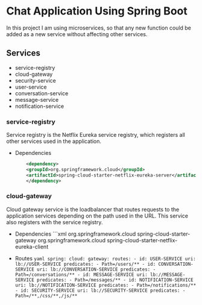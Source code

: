 # Chat Application Using Spring Boot

In this project I am using microservices, so that any new function could be added as a new service without affecting other services.

## Services

  * service-registry
  * cloud-gateway
  * security-service
  * user-service
  * conversation-service
  * message-service
  * notification-service
  
### service-registry

  Service registry is the Netflix Eureka service registry, which registers all other services used in the application.

 * Dependencies
	```xml
	    <dependency>
		<groupId>org.springframework.cloud</groupId>
		<artifactId>spring-cloud-starter-netflix-eureka-server</artifactId>
	    </dependency>
	```

### cloud-gateway

  Cloud gateway service is the loadbalancer that routes requests to the application services depending on the path used in the URL. This service also registers with the service registry.

  * Dependencies
        ```xml
	    <dependency>
		<groupId>org.springframework.cloud</groupId>
		<artifactId>spring-cloud-starter-gateway</artifactId>
	    </dependency>
	    <dependency>
		<groupId>org.springframework.cloud</groupId>
		<artifactId>spring-cloud-starter-netflix-eureka-client</artifactId>
	    </dependency>

  * Routes
        ```yaml
	    spring:
	      cloud:
	        gateway:
	          routes:
		    - id: USER-SERVICE
		      uri: lb://USER-SERVICE
		      predicates:
		        - Path=/users/**
		    - id: CONVERSATION-SERVICE
		      uri: lb://CONVERSATION-SERVICE
		      predicates:
		        - Path=/conversations/**
		    - id: MESSAGE-SERVICE
		      uri: lb://MESSAGE-SERVICE
		      predicates:
		        - Path=/messages/**
		    - id: NOTIFICATION-SERVICE
		      uri: lb://NOTIFICATION-SERVICE
		      predicates:
		        - Path=/notifications/**
		    - id: SECURITY-SERVICE
		      uri: lb://SECURITY-SERVICE
		      predicates:
		        - Path=/**,/css/**,/js/**
        ```
